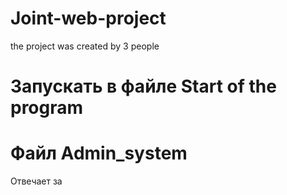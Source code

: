 # Joint-web-project
the project was created by 3 people
# Запускать в файле Start of the program
# Файл Admin_system
Отвечает за 
